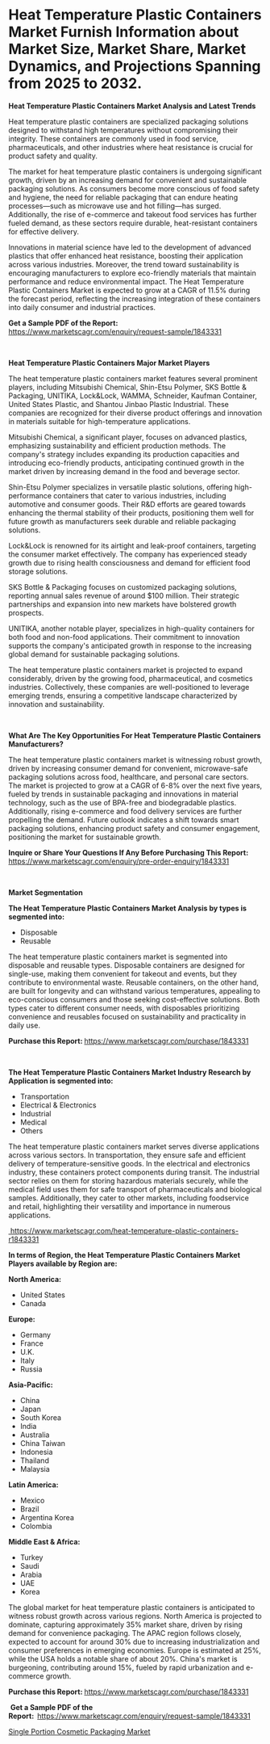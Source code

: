 <p><h1>Heat Temperature Plastic Containers Market Furnish Information about Market Size, Market Share, Market Dynamics, and Projections Spanning from 2025 to 2032.</h1></p><p><strong>Heat Temperature Plastic Containers Market Analysis and Latest Trends</strong></p>
<p><p>Heat temperature plastic containers are specialized packaging solutions designed to withstand high temperatures without compromising their integrity. These containers are commonly used in food service, pharmaceuticals, and other industries where heat resistance is crucial for product safety and quality. </p><p>The market for heat temperature plastic containers is undergoing significant growth, driven by an increasing demand for convenient and sustainable packaging solutions. As consumers become more conscious of food safety and hygiene, the need for reliable packaging that can endure heating processes—such as microwave use and hot filling—has surged. Additionally, the rise of e-commerce and takeout food services has further fueled demand, as these sectors require durable, heat-resistant containers for effective delivery.</p><p>Innovations in material science have led to the development of advanced plastics that offer enhanced heat resistance, boosting their application across various industries. Moreover, the trend toward sustainability is encouraging manufacturers to explore eco-friendly materials that maintain performance and reduce environmental impact. The Heat Temperature Plastic Containers Market is expected to grow at a CAGR of 11.5% during the forecast period, reflecting the increasing integration of these containers into daily consumer and industrial practices.</p></p>
<p><strong>Get a Sample PDF of the Report:&nbsp;</strong> <a href="https://www.marketscagr.com/enquiry/request-sample/1843331?utm_campaign=3092&utm_medium=2&utm_source=Github&utm_content=ia&utm_term=08032025&utm_id=heat-temperature-plastic-containers">https://www.marketscagr.com/enquiry/request-sample/1843331</a></p>
<p>&nbsp;</p>
<p><strong>Heat Temperature Plastic Containers Major Market Players</strong></p>
<p><p>The heat temperature plastic containers market features several prominent players, including Mitsubishi Chemical, Shin-Etsu Polymer, SKS Bottle & Packaging, UNITIKA, Lock&Lock, WAMMA, Schneider, Kaufman Container, United States Plastic, and Shantou Jinbao Plastic Industrial. These companies are recognized for their diverse product offerings and innovation in materials suitable for high-temperature applications.</p><p>Mitsubishi Chemical, a significant player, focuses on advanced plastics, emphasizing sustainability and efficient production methods. The company's strategy includes expanding its production capacities and introducing eco-friendly products, anticipating continued growth in the market driven by increasing demand in the food and beverage sector.</p><p>Shin-Etsu Polymer specializes in versatile plastic solutions, offering high-performance containers that cater to various industries, including automotive and consumer goods. Their R&D efforts are geared towards enhancing the thermal stability of their products, positioning them well for future growth as manufacturers seek durable and reliable packaging solutions.</p><p>Lock&Lock is renowned for its airtight and leak-proof containers, targeting the consumer market effectively. The company has experienced steady growth due to rising health consciousness and demand for efficient food storage solutions.</p><p>SKS Bottle & Packaging focuses on customized packaging solutions, reporting annual sales revenue of around $100 million. Their strategic partnerships and expansion into new markets have bolstered growth prospects.</p><p>UNITIKA, another notable player, specializes in high-quality containers for both food and non-food applications. Their commitment to innovation supports the company's anticipated growth in response to the increasing global demand for sustainable packaging solutions.</p><p>The heat temperature plastic containers market is projected to expand considerably, driven by the growing food, pharmaceutical, and cosmetics industries. Collectively, these companies are well-positioned to leverage emerging trends, ensuring a competitive landscape characterized by innovation and sustainability.</p></p>
<p>&nbsp;</p>
<p><strong>What Are The Key Opportunities For Heat Temperature Plastic Containers Manufacturers?</strong></p>
<p><p>The heat temperature plastic containers market is witnessing robust growth, driven by increasing consumer demand for convenient, microwave-safe packaging solutions across food, healthcare, and personal care sectors. The market is projected to grow at a CAGR of 6-8% over the next five years, fueled by trends in sustainable packaging and innovations in material technology, such as the use of BPA-free and biodegradable plastics. Additionally, rising e-commerce and food delivery services are further propelling the demand. Future outlook indicates a shift towards smart packaging solutions, enhancing product safety and consumer engagement, positioning the market for sustainable growth.</p></p>
<p><strong>Inquire or Share Your Questions If Any Before Purchasing This Report:</strong> <a href="https://www.marketscagr.com/enquiry/pre-order-enquiry/1843331?utm_campaign=3092&utm_medium=2&utm_source=Github&utm_content=ia&utm_term=08032025&utm_id=heat-temperature-plastic-containers">https://www.marketscagr.com/enquiry/pre-order-enquiry/1843331</a></p>
<p>&nbsp;</p>
<p><strong>Market Segmentation</strong></p>
<p><strong>The Heat Temperature Plastic Containers Market Analysis by types is segmented into:</strong></p>
<p><ul><li>Disposable</li><li>Reusable</li></ul></p>
<p><p>The heat temperature plastic containers market is segmented into disposable and reusable types. Disposable containers are designed for single-use, making them convenient for takeout and events, but they contribute to environmental waste. Reusable containers, on the other hand, are built for longevity and can withstand various temperatures, appealing to eco-conscious consumers and those seeking cost-effective solutions. Both types cater to different consumer needs, with disposables prioritizing convenience and reusables focused on sustainability and practicality in daily use.</p></p>
<p><strong>Purchase this Report:&nbsp;</strong><a href="https://www.marketscagr.com/purchase/1843331?utm_campaign=3092&utm_medium=2&utm_source=Github&utm_content=ia&utm_term=08032025&utm_id=heat-temperature-plastic-containers">https://www.marketscagr.com/purchase/1843331</a></p>
<p>&nbsp;</p>
<p><strong>The Heat Temperature Plastic Containers Market Industry Research by Application is segmented into:</strong></p>
<p><ul><li>Transportation</li><li>Electrical & Electronics</li><li>Industrial</li><li>Medical</li><li>Others</li></ul></p>
<p><p>The heat temperature plastic containers market serves diverse applications across various sectors. In transportation, they ensure safe and efficient delivery of temperature-sensitive goods. In the electrical and electronics industry, these containers protect components during transit. The industrial sector relies on them for storing hazardous materials securely, while the medical field uses them for safe transport of pharmaceuticals and biological samples. Additionally, they cater to other markets, including foodservice and retail, highlighting their versatility and importance in numerous applications.</p></p>
<p><a href="https://www.marketscagr.com/heat-temperature-plastic-containers-r1843331?utm_campaign=3092&utm_medium=2&utm_source=Github&utm_content=ia&utm_term=08032025&utm_id=heat-temperature-plastic-containers">&nbsp;https://www.marketscagr.com/heat-temperature-plastic-containers-r1843331</a></p>
<p><strong>In terms of Region, the Heat Temperature Plastic Containers Market Players available by Region are:</strong></p>
<p>
    <p> <strong> North America: </strong>
        <ul>
            <li>United States</li>
            <li>Canada</li>
        </ul>
        </p> 
    <p> <strong> Europe: </strong>
        <ul>
            <li>Germany</li>
            <li>France</li>
            <li>U.K.</li>
            <li>Italy</li>
            <li>Russia</li>
        </ul>
        </p> 
    <p> <strong> Asia-Pacific: </strong>
        <ul>
            <li>China</li>
            <li>Japan</li>
            <li>South Korea</li>
            <li>India</li>
            <li>Australia</li>
            <li>China Taiwan</li>
            <li>Indonesia</li>
            <li>Thailand</li>
            <li>Malaysia</li>
        </ul>
        </p> 
    <p> <strong> Latin America: </strong>
        <ul>
            <li>Mexico</li>
            <li>Brazil</li>
            <li>Argentina Korea</li>
            <li>Colombia</li>
        </ul>
        </p> 
    <p> <strong> Middle East & Africa: </strong>
        <ul>
            <li>Turkey</li>
            <li>Saudi</li>
            <li>Arabia</li>
            <li>UAE</li>
            <li>Korea</li>
        </ul>
    </p>
    </p>
<p><p>The global market for heat temperature plastic containers is anticipated to witness robust growth across various regions. North America is projected to dominate, capturing approximately 35% market share, driven by rising demand for convenience packaging. The APAC region follows closely, expected to account for around 30% due to increasing industrialization and consumer preferences in emerging economies. Europe is estimated at 25%, while the USA holds a notable share of about 20%. China's market is burgeoning, contributing around 15%, fueled by rapid urbanization and e-commerce growth.</p></p>
<p><strong>Purchase this Report: </strong><a href="https://www.marketscagr.com/purchase/1843331?utm_campaign=3092&utm_medium=2&utm_source=Github&utm_content=ia&utm_term=08032025&utm_id=heat-temperature-plastic-containers">https://www.marketscagr.com/purchase/1843331</a></p>
<p>&nbsp;<strong>Get a Sample PDF of the Report:&nbsp;&nbsp;</strong><a href="https://www.marketscagr.com/enquiry/request-sample/1843331?utm_campaign=3092&utm_medium=2&utm_source=Github&utm_content=ia&utm_term=08032025&utm_id=heat-temperature-plastic-containers">https://www.marketscagr.com/enquiry/request-sample/1843331</a></p>
<p><strong></strong></p>
<p><p><a href="https://github.com/dailyspunj47/Market-Research-Report-List-1/blob/main/single-portion-cosmetic-packaging-market.md?utm_campaign=3092&utm_medium=2&utm_source=Github&utm_content=ia&utm_term=08032025&utm_id=heat-temperature-plastic-containers">Single Portion Cosmetic Packaging Market</a></p></p>